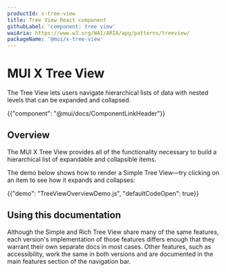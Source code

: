```yaml
---
productId: x-tree-view
title: Tree View React component
githubLabel: 'component: tree view'
waiAria: https://www.w3.org/WAI/ARIA/apg/patterns/treeview/
packageName: '@mui/x-tree-view'
---
```


# MUI X Tree View

<p class="description">The Tree View lets users navigate hierarchical lists of data with nested levels that can be expanded and collapsed.</p>

{{"component": "@mui/docs/ComponentLinkHeader"}}

## Overview

The MUI X Tree View provides all of the functionality necessary to build a hierarchical list of expandable and collapsible items.

The demo below shows how to render a Simple Tree View—try clicking on an item to see how it expands and collapses:

{{"demo": "TreeViewOverviewDemo.js", "defaultCodeOpen": true}}

## Using this documentation

Although the Simple and Rich Tree View share many of the same features, each version's implementation of those features differs enough that they warrant their own separate docs in most cases.
Other features, such as accessibility, work the same in both versions and are documented in the main features section of the navigation bar.

